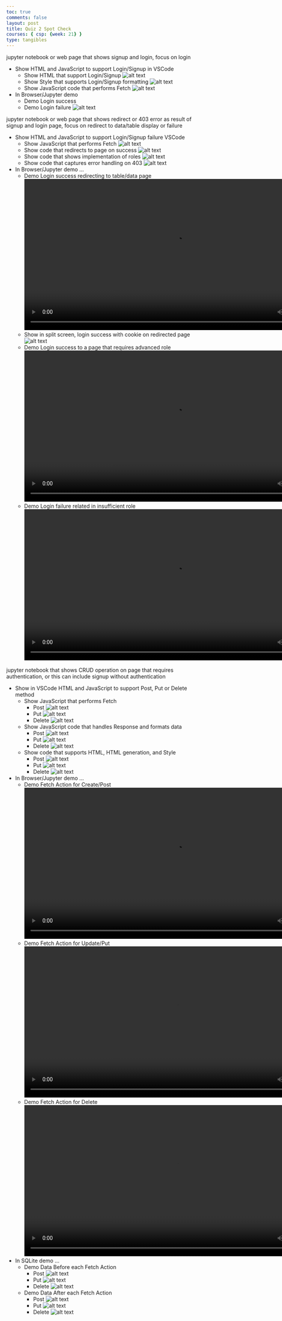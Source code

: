 ```yaml
---
toc: true
comments: false
layout: post
title: Quiz 2 Spot Check
courses: { csp: {week: 21} }
type: tangibles
---
```


jupyter notebook or web page that shows signup and login, focus on login

- Show HTML and JavaScript to support Login/Signup in VSCode
    - Show HTML that support Login/Signup
    ![alt text](</student/images/Screenshot 2024-02-04 at 10.25.38 PM.png>)
    - Show Style that supports Login/Signup formatting
    ![alt text](</student/images/Screenshot 2024-02-04 at 10.27.17 PM.png>)
    - Show JavaScript code that performs Fetch
    ![alt text](</student/images/Screenshot 2024-02-04 at 10.29.00 PM.png>)
- In Browser/Jupyter demo 
    - Demo Login success
    - Demo Login failure
    ![alt text](</student/images/Screenshot 2024-02-04 at 10.32.48 PM.png>)

jupyter notebook or web page that shows redirect or 403 error as result of signup and login page, focus on redirect to data/table display or failure

- Show HTML and JavaScript to support Login/Signup failure VSCode
    - Show JavaScript that performs Fetch
    ![alt text](</student/images/Screenshot 2024-02-04 at 10.29.00 PM.png>)
    - Show code that redirects to page on success
    ![alt text](</student/images/Screenshot 2024-02-04 at 10.43.16 PM.png>)
    - Show code that shows implementation of roles
    ![alt text](</student/images/Screenshot 2024-02-06 at 6.59.38 AM.png>)
    - Show code that captures error handling on 403
    ![alt text](</student/images/Screenshot 2024-02-04 at 10.45.18 PM.png>)
- In Browser/Jupyter demo …
    - Demo Login success redirecting to table/data page
    <video  height="400" controls src="/student/videos/Screen Recording 2024-02-04 at 10.51.42 PM.mp4" title="Title"></video>
    - Show in split screen, login success with cookie on redirected page
    ![alt text](</student/images/Screenshot 2024-02-04 at 10.36.36 PM.png>)
    - Demo Login success to a page that requires advanced role
    <video height="400" controls src="/student/videos/Screen Recording 2024-02-06 at 7.03.37 AM.mp4" title="Title"></video>
    - Demo Login failure related in insufficient role
    <video height="400" controls src="/student/videos/Screen Recording 2024-02-06 at 7.09.03 AM.mp4" title="Title"></video>

jupyter notebook that shows CRUD operation on page that requires authentication, or this can include signup without authentication

- Show in VSCode HTML and JavaScript to support Post, Put or Delete method
    - Show JavaScript that performs Fetch
        - Post
        ![alt text](</student/images/Screenshot 2024-02-05 at 6.13.06 PM.png>)
        - Put
        ![alt text](</student/images/Screenshot 2024-02-05 at 6.13.51 PM.png>)
        - Delete
        ![alt text](</student/images/Screenshot 2024-02-05 at 6.14.36 PM.png>)
    - Show JavaScript code that handles Response and formats data
        - Post
        ![alt text](</student/images/Screenshot 2024-02-05 at 6.16.53 PM.png>)
        - Put
        ![alt text](</student/images/Screenshot 2024-02-05 at 6.17.52 PM.png>)
        - Delete
        ![alt text](</student/images/Screenshot 2024-02-05 at 6.18.33 PM.png>)
    - Show code that supports HTML, HTML generation, and Style
        - Post
        ![alt text](</student/images/Screenshot 2024-02-05 at 7.07.27 PM.png>)
        - Put
        ![alt text](</student/images/Screenshot 2024-02-05 at 7.08.07 PM.png>)
        - Delete
        ![alt text](</student/images/Screenshot 2024-02-05 at 7.08.49 PM.png>)
- In Browser/Jupyter demo …
    - Demo Fetch Action for Create/Post
    <video height="400" controls src="/student/videos/Screen Recording 2024-02-05 at 7.23.40 PM.mp4" title="Title"></video>
    - Demo Fetch Action for Update/Put
    <video height="400" controls src="/student/videos/Screen Recording 2024-02-05 at 7.28.29 PM.mp4" title="Title"></video>
    - Demo Fetch Action for Delete
    <video height="400" controls src="/student/videos/Screen Recording 2024-02-05 at 7.33.58 PM.mp4" title="Title"></video>
- In SQLite demo …
    - Demo Data Before each Fetch Action
        - Post
        ![alt text](</student/images/Screenshot 2024-02-05 at 7.44.45 PM.png>)
        - Put
        ![alt text](</student/images/Screenshot 2024-02-05 at 7.45.27 PM.png>)
        - Delete
        ![alt text](</student/images/Screenshot 2024-02-05 at 7.49.33 PM.png>)
    - Demo Data After each Fetch Action
        - Post
        ![alt text](</student/images/Screenshot 2024-02-05 at 7.45.27 PM.png>)
        - Put
        ![alt text](</student/images/Screenshot 2024-02-05 at 7.49.33 PM.png>)
        - Delete
        ![alt text](</student/images/Screenshot 2024-02-05 at 7.50.33 PM.png>)